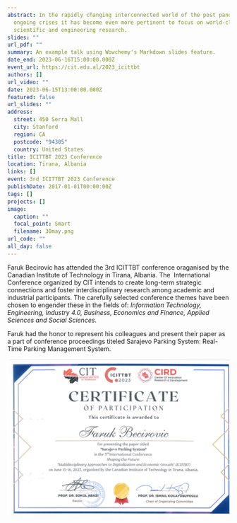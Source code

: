 ```yaml
---
abstract: In the rapidly changing interconnected world of the post pandemic and
  ongoing crises it has become even more pertinent to focus on world-class
  scientific and engineering research.
slides: ""
url_pdf: ""
summary: An example talk using Wowchemy's Markdown slides feature.
date_end: 2023-06-16T15:00:00.000Z
event_url: https://cit.edu.al/2023_icittbt
authors: []
url_video: ""
date: 2023-06-15T13:00:00.000Z
featured: false
url_slides: ""
address:
  street: 450 Serra Mall
  city: Stanford
  region: CA
  postcode: "94305"
  country: United States
title: ICITTBT 2023 Conference
location: Tirana, Albania
links: []
event: 3rd ICITTBT 2023 Conference
publishDate: 2017-01-01T00:00:00Z
tags: []
projects: []
image:
  caption: ""
  focal_point: Smart
  filename: 30may.png
url_code: ""
all_day: false
---
```

Faruk Becirovic has attended the 3rd ICITTBT conference oraganised by the Canadian Institute of Technology in Tirana, Albania. The  International Conference organized by CIT intends to create long-term strategic connections and foster interdisciplinary research among academic and industrial participants. The carefully selected conference themes have been chosen to engender these in the fields of: *Information Technology, Engineering, Industry 4.0, Business, Economics and Finance, Applied Sciences and Social Sciences*.

Faruk had the honor to represent his colleagues and present their paper as a part of conference proceedings titeled Sarajevo Parking System: Real-Time Parking Management System.

![](202306231350-3-1.png)